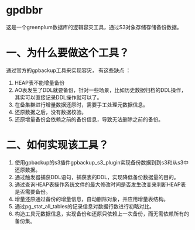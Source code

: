 # gpdbbr
这是一个greenplum数据库的逻辑容灾工具，通过S3对象存储存储备份数据。

# 一、为什么要做这个工具？
通过官方的gpbackup工具来实现容灾， 有这些缺点 ：
1. HEAP表不能增量备份
2. AO表发生了DDL就要备份，针对一些场景，比如历史数据归档的DDL操作，其实可以直接记录DDL操作就可以了。
3. 在备集群进行增量数据还原时，需要手工处理元数据信息。
4. 还原数据之后，没有数据校验。
5. 还原增量备份会依赖之前的备份信息，导致无法删除之前的备份。

# 二、如何实现该工具？
1. 使用gpbackup的s3插件gpbackup_s3_plugin实现备份数据到到s3和从s3中还原数据。
2. 通过触发器捕获DDL语句，捕获表的DDL，实现降低备份数据量的目的。
3. 通过查询HEAP表操作系统文件的最大修改时间是否发生改变来判断HEAP表是否需要备份。
4. 增量还原通过备份的增量信息，自动删除对象，并应用增量表结构。
5. 通过pg_stat_all_tables的记录信息对数据行数进行初略对比。
6. 构造工具元数据信息，实现备份和还原只依赖上一次备份，而无需依赖所有的备份集。
